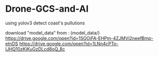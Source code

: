 # Drone-GCS-and-AI
using yolov3 detect coast's pullutions

download "model_data"  from : (model_data/)
https://drive.google.com/open?id=1SGOiFA-EHPm-4ZJMVj2neefBmp-etnDS
https://drive.google.com/open?id=1LNn4cPTo-lJHQ10zKjKuGzDLcd8oQ_8c
